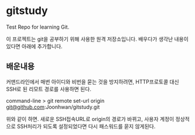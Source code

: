 <!-- -*- coding:utf-8 -*-  -->
gitstudy
========

Test Repo for learning Git.

이 프로젝트는 git을 공부하기 위해 사용한 원격 저장소입니다.
배우다가 생각난 내용이 있다면 아래에 추가합니다.

배운내용 
-------

커맨드라인에서 매번 아이디와 비번을 묻는 것을 방지하려면, 
HTTP프로토콜 대신 SSH로 된 리모트 경로를 사용하면 된다. 

command-line > git remote set-url origin \
               git@github.com:Joonhwan/gitstudy.git

위와 같이 하면. 새로운 SSH접속URL로 origin의 경로가 바뀌고, 사용자
계정이 정상적으로 SSH처리가 되도록 설정되었다면 다시 패스워드를 묻지
않게된다.




